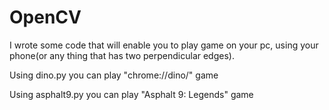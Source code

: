 # OpenCV
I wrote some code that will enable you to play game on your pc, using your phone(or any thing that has two perpendicular edges).
<p>Using dino.py you can play "chrome://dino/" game</p>
<p>Using asphalt9.py you can play "Asphalt 9: Legends" game</p>
